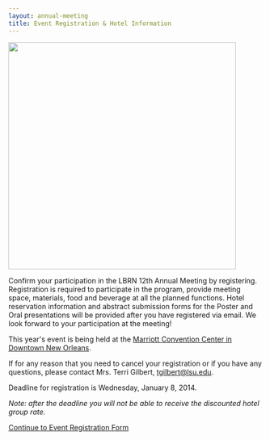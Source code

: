 ```yaml
---
layout: annual-meeting
title: Event Registration & Hotel Information
---
```


<a href="{{ site.baseurl }}files/images/annual-meeting/hotel.jpg"><img class="pull-right img-polaroid" style="width: 450px" src="{{ site.baseurl }}files/images/annual-meeting/hotel.jpg"></a>

Confirm your participation in the LBRN 12th Annual Meeting by registering. Registration is required to participate in the program, provide meeting space, materials, food and beverage at all the planned functions. Hotel reservation information and abstract submission forms for the Poster and Oral presentations will be provided after you have registered via email. We look forward to your participation at the meeting!

This year's event is being held at the [Marriott Convention Center in Downtown New Orleans](http://www.marriott.com/hotels/travel/msymc-new-orleans-downtown-marriott-at-the-convention-center/).

If for any reason that you need to cancel your registration or if you have any questions, please contact Mrs. Terri Gilbert, [tgilbert@lsu.edu](mailto:tgilbert@lsu.edu).

<p class="text-error">
	Deadline for registration is Wednesday, January 8, 2014.
</p>

*Note: after the deadline you will not be able to receive the discounted hotel group rate.*

<a href="https://redcap.lbrn.lsu.edu/surveys/?s=pFZVMeGjpq" class="btn btn-info btn-large">Continue to Event Registration Form</a>
